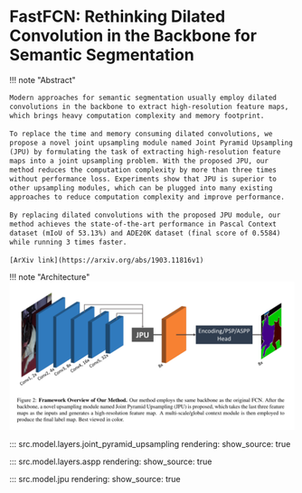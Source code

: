 # FastFCN: Rethinking Dilated Convolution in the Backbone for Semantic Segmentation

!!! note "Abstract"

    Modern approaches for semantic segmentation usually employ dilated convolutions in the backbone to extract high-resolution feature maps, which brings heavy computation complexity and memory footprint.

    To replace the time and memory consuming dilated convolutions, we propose a novel joint upsampling module named Joint Pyramid Upsampling (JPU) by formulating the task of extracting high-resolution feature maps into a joint upsampling problem. With the proposed JPU, our method reduces the computation complexity by more than three times without performance loss. Experiments show that JPU is superior to other upsampling modules, which can be plugged into many existing approaches to reduce computation complexity and improve performance.

    By replacing dilated convolutions with the proposed JPU module, our method achieves the state-of-the-art performance in Pascal Context dataset (mIoU of 53.13%) and ADE20K dataset (final score of 0.5584) while running 3 times faster.

    [ArXiv link](https://arxiv.org/abs/1903.11816v1)


!!! note "Architecture"
    ![screenshot](./images/jpu.svg)

::: src.model.layers.joint_pyramid_upsampling
    rendering:
        show_source: true

::: src.model.layers.aspp
    rendering:
        show_source: true

::: src.model.jpu
    rendering:
        show_source: true
